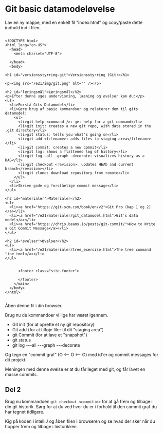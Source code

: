 
<!-- JS use if these pages are used as githubpages. can be deleted if used elsewhere -->
<script src="https://code.jquery.com/jquery-3.2.1.min.js"></script>
<script src="../script.js"></script> 


# Git basic datamodeløvelse

Lav en ny mappe, med en enkelt fil "index.html" og copy/paste dette indhold ind i filen.

````
	
<!DOCTYPE html>
<html lang="en-US">
  <head>
    <meta charset="UTF-8">

  </head>
  <body>

<h1 id="versionsstyrring-git">Versionsstyrring (Git)</h1>

<p><img src="/e21/img/git.png" alt="" /></p>

<h2 id="læringsmål">Læringsmål</h2>
<p>Efter denne uges undervisning, læsning og øvelser kan du:</p>
<ul>
  <li>Forstå Gits Datamodel</li>
  <li>Gøre brug af basic kommandoer og relaterer dem til gits datamodel:
    <ul>
      <li>git help <command />: get help for a git command</li>
      <li>git init: creates a new git repo, with data stored in the .git directory</li>
      <li>git status: tells you what’s going on</li>
      <li>git add <filename>: adds files to staging area</filename></li>
      <li>git commit: creates a new commit</li>
      <li>git log: shows a flattened log of history</li>
      <li>git log –all –graph –decorate: visualizes history as a DAG</li>
      <li>git checkout <revision>: updates HEAD and current branch</revision></li>
      <li>git clone: download repository from remote</li>
    </ul>
  </li>
  <li>Skrive gode og forståelige commit message</li>
</ul>

<h2 id="materialer">Materialer</h2>
<ul>
  <li><a href="https://git-scm.com/book/en/v2">Git Pro (kap 1 og 2)</a></li>
  <li><a href="/e21/materialer/git_datamodel.html">Git’s data model</a></li>
  <li><a href="https://chris.beams.io/posts/git-commit/">How to Write a Git Commit Message</a></li>
</ul>

<h2 id="øvelser">Øvelser</h2>
<ul>
  <li><a href="/e21/materialer/tree_exercise.html">The tree command line tool</a></li>
</ul>


      <footer class="site-footer">
        
      </footer>
    </main>
  </body>
</html>


````

Åben denne fil i din browser. 

Brug nu de kommandoer vi lige har været igennem. 

* Git init (for at oprette et ny git repository)
* Git add (for at tilføje filer til dit "staging area")
* git Commit (for at lave et "snapshot")
* git status
* git log ---all ---graph ---decorate

Og tegn en "commit graf" (O <-- O <-- O) med id´er og commit messages for dit projekt.

Meningen med denne øvelse er at du får leget med git, og får lavet en masse commits.

## Del 2
Brug nu kommandoen ```` git checkout <commitid> ```` for at gå frem og tilbage i din git historik. Sørg for at du ved hvor du er i forhold til den commit graf du har tegnet tidligere.

Kig på koden i intelliJ og åben filen i browseren og se hvad der sker når du hopper frem og tilbage i historikken.  






